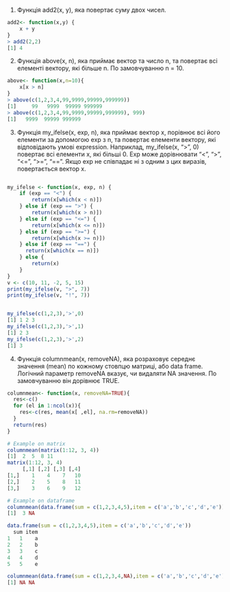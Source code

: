 1. Функція add2(x, y), яка повертає суму двох чисел.
```r
add2<- function(x,y) {
    x + y
}
> add2(2,2)
[1] 4
```
2. Функція above(x, n), яка приймає вектор та число n, та повертає всі елементі вектору, які більше n. По замовчуванню n = 10.
```r
above<- function(x,n=10){
    x[x > n]
}
> above(c(1,2,3,4,99,9999,99999,999999))
[1]     99   9999  99999 999999
> above(c(1,2,3,4,99,9999,99999,999999), 999)
[1]   9999  99999 999999
```
3. Функція my_ifelse(x, exp, n), яка приймає вектор x, порівнює всі його елементи за допомогою exp з n, та повертає елементи вектору, які відповідають умові expression. Наприклад, my_ifelse(x, “>”, 0) повертає всі елементи x, які більші 0. Exp може дорівнювати “<”, “>”, “<=”, “>=”, “==”. Якщо exp не співпадає ні з одним з цих виразів, повертається вектор x.
```r

my_ifelse <- function(x, exp, n) {
    if (exp == "<") {
        return(x[which(x < n)])
    } else if (exp == ">") {
        return(x[which(x > n)])
    } else if (exp == "<=") {
        return(x[which(x <= n)])
    } else if (exp == ">=") {
        return(x[which(x >= n)])
    } else if (exp == "==") {
      return(x[which(x == n)])
    } else {
        return(x)
    }
}
v <- c(10, 11, -2, 5, 15)
print(my_ifelse(v, ">", 7))
print(my_ifelse(v, "!", 7))


my_ifelse(c(1,2,3),'>',0)
[1] 1 2 3
my_ifelse(c(1,2,3),'>',1)
[1] 2 3
my_ifelse(c(1,2,3),'>',2)
[1] 3
``` 
4. Функція columnmean(x, removeNA), яка розраховує середнє значення (mean) по кожному стовпцю матриці, або data frame. Логічний параметр removeNA вказує, чи видаляти NA значення. По замовчуванню він дорівнює TRUE.
```r
columnmean<- function(x, removeNA=TRUE){
  res<-c()
  for (el in 1:ncol(x)){
    res<-c(res, mean(x[ ,el], na.rm=removeNA))
  }
  return(res)
}

# Example on matrix
columnmean(matrix(1:12, 3, 4))
[1]  2  5  8 11
matrix(1:12, 3, 4)
     [,1] [,2] [,3] [,4]
[1,]    1    4    7   10
[2,]    2    5    8   11
[3,]    3    6    9   12

# Example on dataframe
columnmean(data.frame(sum = c(1,2,3,4,5),item = c('a','b','c','d','e')))
[1]  3 NA

data.frame(sum = c(1,2,3,4,5),item = c('a','b','c','d','e'))
  sum item
1   1    a
2   2    b
3   3    c
4   4    d
5   5    e

columnmean(data.frame(sum = c(1,2,3,4,NA),item = c('a','b','c','d','e')), removeNA = FALSE)
[1] NA NA
```